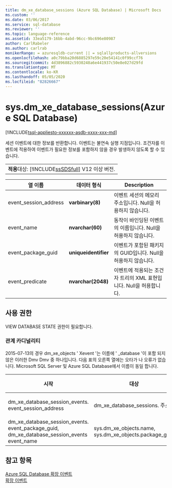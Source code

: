 ```yaml
---
title: dm_xe_database_sessions (Azure SQL Database) | Microsoft Docs
ms.custom: ''
ms.date: 03/06/2017
ms.service: sql-database
ms.reviewer: ''
ms.topic: language-reference
ms.assetid: 33ea5179-16bb-4abd-96cc-9bc696e80987
author: CarlRabeler
ms.author: carlrab
monikerRange: = azuresqldb-current || = sqlallproducts-allversions
ms.openlocfilehash: a0c79bba20d6885297e59c20e54141c0f99ccf76
ms.sourcegitcommit: 4d3896882c5930248a6e441937c50e8e027d29fd
ms.translationtype: MT
ms.contentlocale: ko-KR
ms.lasthandoff: 05/05/2020
ms.locfileid: "82826667"
---
```

# <a name="sysdm_xe_database_sessions-azure-sql-database"></a>sys.dm_xe_database_sessions(Azure SQL Database)
[!INCLUDE[tsql-appliesto-xxxxxx-asdb-xxxx-xxx-md](../../includes/tsql-appliesto-xxxxxx-asdb-xxxx-xxx-md.md)]

  세션 이벤트에 대한 정보를 반환합니다. 이벤트는 불연속 실행 지점입니다. 조건자를 이벤트에 적용하여 이벤트가 필요한 정보를 포함하지 않을 경우 발생하지 않도록 할 수 있습니다.  
  
||  
|-|  
|**적용**대상: [!INCLUDE[ssSDSfull](../../includes/sssdsfull-md.md)] V12 이상 버전.|  
  
|열 이름|데이터 형식|Description|  
|-----------------|---------------|-----------------|  
|event_session_address|**varbinary(8)**|이벤트 세션의 메모리 주소입니다. Null을 허용하지 않습니다.|  
|event_name|**nvarchar(60)**|동작이 바인딩된 이벤트의 이름입니다. Null을 허용하지 않습니다.|  
|event_package_guid|**uniqueidentifier**|이벤트가 포함된 패키지의 GUID입니다. Null을 허용하지 않습니다.|  
|event_predicate|**nvarchar(2048)**|이벤트에 적용되는 조건자 트리의 XML 표현입니다. Null을 허용합니다.|  
  
## <a name="permissions"></a>사용 권한  
 VIEW DATABASE STATE 권한이 필요합니다.  
  
### <a name="relationship-cardinalities"></a>관계 카디널리티  
2015-07-13의 경우 dm_xe_objects ' Xevent '는 이름에 ' _database '이 포함 되지 않은 이러한 Dmv Dmv 중 하나입니다. 다음 표의 오른쪽 열에는 오타가 나 오류가 없습니다. Microsoft SQL Server 및 Azure SQL Database에서 이름이 동일 합니다.  
  
|시작|대상|관계|  
|--------|------|----------------|  
|dm_xe_database_session_events. event_session_address|dm_xe_database_sessions. 주소|다 대 일|  
|dm_xe_database_session_events. event_package_guid, dm_xe_database_session_events event_name|sys.dm_xe_objects.name, sys.dm_xe_objects.package_guid|다 대 일|  
  
## <a name="see-also"></a>참고 항목  
[Azure SQL Database 확장 이벤트](https://azure.microsoft.com/documentation/articles/sql-database-xevent-db-diff-from-svr/)  
[확장 이벤트](../../relational-databases/extended-events/extended-events.md)  
  
 

